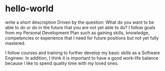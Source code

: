 # hello-world
write a short descroption
Driven by the question: What do you want to be able to do or do in the future that you are not yet able to do? I follow goals from my Personal Development Plan such as gaining skills, knowledge, competencies or experience that I need for future positions but not yet fully mastered.

I follow courses and training to further develop my basic skills as a Software Engineer. In addition, I think it is important to have a good work-life balance because I like to spend quality time with my loved ones.
